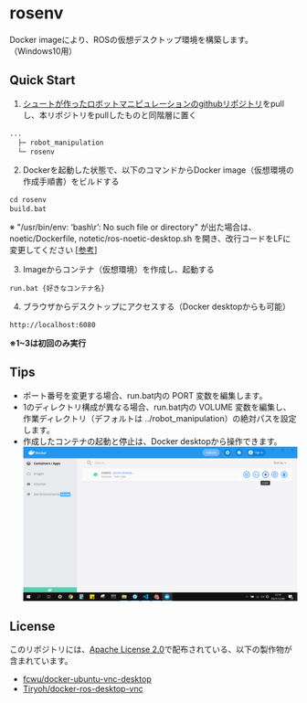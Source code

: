 # rosenv

Docker imageにより、ROSの仮想デスクトップ環境を構築します。（Windows10用）

## Quick Start

1. [シュートが作ったロボットマニピュレーションのgithubリポジトリ](https://github.com/shuto1441/robot_manipulation.git)をpullし、本リポジトリをpullしたものと同階層に置く

```
...
  ├─ robot_manipulation
  └─ rosenv
```

2. Dockerを起動した状態で、以下のコマンドからDocker image（仮想環境の作成手順書）をビルドする

```
cd rosenv
build.bat
```

※ "/usr/bin/env: ‘bash\r’: No such file or directory" が出た場合は、noetic/Dockerfile, notetic/ros-noetic-desktop.sh を開き、改行コードをLFに変更してください [[参考](https://qiita.com/ike_pon/items/c677eefa4e6a7a308348)]

3. Imageからコンテナ（仮想環境）を作成し、起動する
```
run.bat {好きなコンテナ名}
```

4. ブラウザからデスクトップにアクセスする（Docker desktopからも可能）
```
http://localhost:6080
```

**※1~3は初回のみ実行**

## Tips

* ポート番号を変更する場合、run.bat内の PORT 変数を編集します。
* 1のディレクトリ構成が異なる場合、run.bat内の VOLUME 変数を編集し、作業ディレクトリ（デフォルトは ../robot_manipulation）の絶対パスを設定します。
* 作成したコンテナの起動と停止は、Docker desktopから操作できます。
![screenshot](screenshot.png)

## License

このリポジトリには、[Apache License 2.0](https://www.apache.org/licenses/LICENSE-2.0)で配布されている、以下の製作物が含まれています。

* [fcwu/docker-ubuntu-vnc-desktop](https://github.com/fcwu/docker-ubuntu-vnc-desktop.git)
* [Tiryoh/docker-ros-desktop-vnc](https://github.com/Tiryoh/docker-ros-desktop-vnc.git)